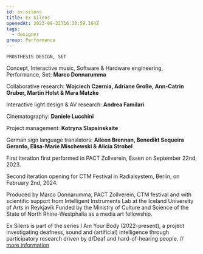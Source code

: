 ```yaml
---
id: ex-silens
title: Ex Silens
openedAt: 2023-09-22T16:30:59.164Z
tags:
  - designer
group: Performance
---
```

`PROSTHESIS DESIGN, SET`

Concept, Interactive music, Software & Hardware engineering, Performance, Set: **Marco Donnarumma**

Collaborative research: **Wojciech Czernia, Adriane Große, Ann-Catrin Gruber, Martin Holst & Mara Matzke** 

Interactive light design & AV research: **Andrea Familari** 

Cinematography: **Daniele Lucchini** 

Project management: **Kotryna Slapsinskaite** 

German sign language translators: **Aileen Brennan, Benedikt Sequeira Gerardo, Elisa-Marie Mischewski & Alicia Strobel**

First iteration first performed in PACT Zollverein, Essen on September 22nd, 2023.

Second iteration opening for CTM Festival in Radialsystem, Berlin, on February 2nd, 2024.

Produced by Marco Donnarumma, PACT Zollverein, CTM festival and with scientific support from Intelligent Instruments Lab at the Iceland University of Arts in Reykjavík Funded by the Ministry of Culture and Science of the State of North Rhine-Westphalia as a media art fellowship. 

Ex Silens is part of the series I Am Your Body (2022-present), a project investigating deafness, sound and (artificial) intelligence through participatory research driven by d/Deaf and hard-of-hearing people. // [more information](https://marcodonnarumma.com/series/i-am-your-body/)
